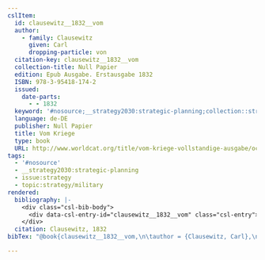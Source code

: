 ```yaml
---
cslItem:
  id: clausewitz__1832__vom
  author:
    - family: Clausewitz
      given: Carl
      dropping-particle: von
  citation-key: clausewitz__1832__vom
  collection-title: Null Papier
  edition: Epub Ausgabe. Erstausgabe 1832
  ISBN: 978-3-95418-174-2
  issued:
    date-parts:
      - - 1832
  keyword: '#nosource;__strategy2030:strategic-planning;collection::strategy::military'
  language: de-DE
  publisher: Null Papier
  title: Vom Kriege
  type: book
  URL: http://www.worldcat.org/title/vom-kriege-vollstandige-ausgabe/oclc/904844186
tags:
  - '#nosource'
  - __strategy2030:strategic-planning
  - issue:strategy
  - topic:strategy/military
rendered:
  bibliography: |-
    <div class="csl-bib-body">
      <div data-csl-entry-id="clausewitz__1832__vom" class="csl-entry">Clausewitz, C. von 1832 <i>Vom Kriege</i>. Epub Ausgabe. Erstausgabe 1832. Null Papier (Null Papier). Available at: http://www.worldcat.org/title/vom-kriege-vollstandige-ausgabe/oclc/904844186.</div>
    </div>
  citation: Clausewitz, 1832
bibTex: "@book{clausewitz__1832__vom,\n\tauthor = {Clausewitz, Carl},\n\tseries = {Null {Papier}},\n\tedition = {Epub Ausgabe. Erstausgabe 1832},\n\tyear = {1832},\n\tpublisher = {Null Papier},\n\ttitle = {Vom {Kriege}},\n}\n\n"

---
```

